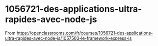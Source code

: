# 1056721-des-applications-ultra-rapides-avec-node-js
From https://openclassrooms.com/fr/courses/1056721-des-applications-ultra-rapides-avec-node-js/1057503-le-framework-express-js
